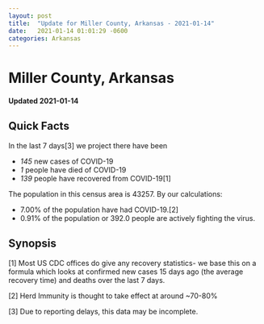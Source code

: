 ```yaml
---
layout: post
title:  "Update for Miller County, Arkansas - 2021-01-14"
date:   2021-01-14 01:01:29 -0600
categories: Arkansas
---
```


# Miller County, Arkansas
#### Updated 2021-01-14

## Quick Facts

In the last 7 days[3] we project there have been
- *145* new cases of COVID-19
- *1* people have died of COVID-19
- *139* people have recovered from COVID-19[1]

The population in this census area is 43257. By our calculations:
- 7.00% of the population have had COVID-19.[2]
- 0.91% of the population or 392.0 people are actively fighting the virus.

## Synopsis




[1] Most US CDC offices do give any recovery statistics- we base this on a formula which looks at confirmed new cases
15 days ago (the average recovery time) and deaths over the last 7 days.

[2] Herd Immunity is thought to take effect at around ~70-80%

[3] Due to reporting delays, this data may be incomplete.
 
    